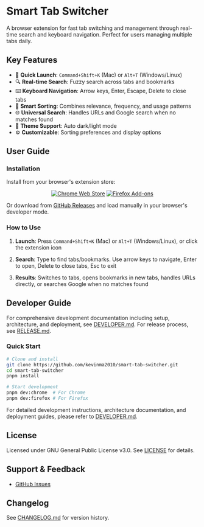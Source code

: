 # Smart Tab Switcher

A browser extension for fast tab switching and management through real-time search and keyboard navigation. Perfect for users managing multiple tabs daily.

## Key Features

- 🚀 **Quick Launch**: `Command+Shift+K` (Mac) or `Alt+T` (Windows/Linux)
- 🔍 **Real-time Search**: Fuzzy search across tabs and bookmarks
- ⌨️ **Keyboard Navigation**: Arrow keys, Enter, Escape, Delete to close tabs
- 🧠 **Smart Sorting**: Combines relevance, frequency, and usage patterns
- 🌐 **Universal Search**: Handles URLs and Google search when no matches found
- 🎨 **Theme Support**: Auto dark/light mode
- ⚙️ **Customizable**: Sorting preferences and display options

## User Guide

### Installation

Install from your browser's extension store:

<div align="center">

[![Chrome Web Store](https://img.shields.io/chrome-web-store/v/jjjkdlhleiedpjijkfofahkjfoehamok?label=Chrome&style=for-the-badge&logo=google-chrome&logoColor=white)](https://chromewebstore.google.com/detail/jjjkdlhleiedpjijkfofahkjfoehamok)
[![Firefox Add-ons](https://img.shields.io/amo/v/smart-tab-switcher?label=Firefox&style=for-the-badge&logo=firefox&logoColor=white)](https://addons.mozilla.org/firefox/addon/smart-tab-switcher)

</div>

Or download from [GitHub Releases](https://github.com/kevinma2010/smart-tab-switcher/releases) and load manually in your browser's developer mode.

### How to Use

1. **Launch**: Press `Command+Shift+K` (Mac) or `Alt+T` (Windows/Linux), or click the extension icon

2. **Search**: Type to find tabs/bookmarks. Use arrow keys to navigate, Enter to open, Delete to close tabs, Esc to exit

3. **Results**: Switches to tabs, opens bookmarks in new tabs, handles URLs directly, or searches Google when no matches found

## Developer Guide

For comprehensive development documentation including setup, architecture, and deployment, see [DEVELOPER.md](./DEVELOPER.md). For release process, see [RELEASE.md](./RELEASE.md).

### Quick Start

```bash
# Clone and install
git clone https://github.com/kevinma2010/smart-tab-switcher.git
cd smart-tab-switcher
pnpm install

# Start development
pnpm dev:chrome  # For Chrome
pnpm dev:firefox # For Firefox
```

For detailed development instructions, architecture documentation, and deployment guides, please refer to [DEVELOPER.md](./DEVELOPER.md).

## License

Licensed under GNU General Public License v3.0. See [LICENSE](./LICENSE) for details.

## Support & Feedback

- [GitHub Issues](https://github.com/kevinma2010/smart-tab-switcher/issues)

## Changelog

See [CHANGELOG.md](./CHANGELOG.md) for version history.